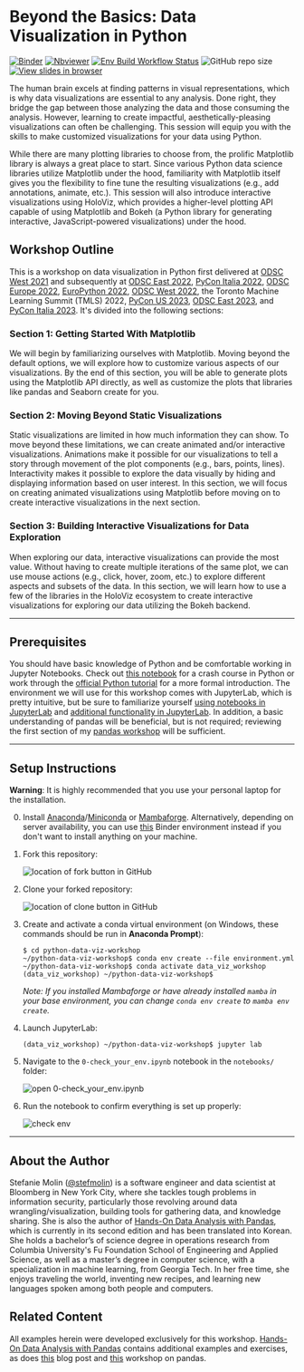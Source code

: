 # Beyond the Basics: Data Visualization in Python

[![Binder](https://mybinder.org/badge_logo.svg)](https://mybinder.org/v2/gh/stefmolin/python-data-viz-workshop/main?urlpath=lab/tree/notebooks) [![Nbviewer](https://img.shields.io/badge/render-nbviewer-lightgrey?logo=jupyter)](https://nbviewer.jupyter.org/github/stefmolin/python-data-viz-workshop/tree/main/) [![Env Build Workflow Status](https://img.shields.io/github/actions/workflow/status/stefmolin/python-data-viz-workshop/env-checks.yml?label=env%20build&logo=github&logoColor=white)](https://github.com/stefmolin/python-data-viz-workshop/actions/workflows/env-checks.yml) ![GitHub repo size](https://img.shields.io/github/repo-size/stefmolin/python-data-viz-workshop?logo=git&logoColor=white) [![View slides in browser](https://img.shields.io/badge/view-slides-orange?logo=reveal.js&logoColor=white)](https://stefmolin.github.io/python-data-viz-workshop/slides/html/workshop.slides.html#/)

The human brain excels at finding patterns in visual representations, which is why data visualizations are essential to any analysis. Done right, they bridge the gap between those analyzing the data and those consuming the analysis. However, learning to create impactful, aesthetically-pleasing visualizations can often be challenging. This session will equip you with the skills to make customized visualizations for your data using Python.

While there are many plotting libraries to choose from, the prolific Matplotlib library is always a great place to start. Since various Python data science libraries utilize Matplotlib under the hood, familiarity with Matplotlib itself gives you the flexibility to fine tune the resulting visualizations (e.g., add annotations, animate, etc.). This session will also introduce interactive visualizations using HoloViz, which provides a higher-level plotting API capable of using Matplotlib and Bokeh (a Python library for generating interactive, JavaScript-powered visualizations) under the hood.

## Workshop Outline

This is a workshop on data visualization in Python first delivered at [ODSC West 2021](https://odsc.com/speakers/introduction-to-data-visualization-in-python/) and subsequently at [ODSC East 2022](https://odsc.com/speakers/introduction-to-data-visualization-in-python/), [PyCon Italia 2022](https://pycon.it/en/talk/beyond-the-basics-data-visualization-in-python?day=2022-06-03), [ODSC Europe 2022](https://odsc.com/speakers/introduction-to-data-visualization-in-python/), [EuroPython 2022](https://ep2022.europython.eu/session/beyond-the-basics-data-visualization-in-python), [ODSC West 2022](https://odsc.com/speakers/introduction-to-data-visualization-in-python/), the Toronto Machine Learning Summit (TMLS) 2022, [PyCon US 2023](https://us.pycon.org/2023/schedule/presentation/17/), [ODSC East 2023](https://odsc.com/speakers/introduction-to-data-visualization-in-python/), and [PyCon Italia 2023](https://pycon.it/en/event/beyond-the-basics-data-visualization-in-python-2). It's divided into the following sections:

### Section 1: Getting Started With Matplotlib
We will begin by familiarizing ourselves with Matplotlib. Moving beyond the default options, we will explore how to customize various aspects of our visualizations. By the end of this section, you will be able to generate plots using the Matplotlib API directly, as well as customize the plots that libraries like pandas and Seaborn create for you.

### Section 2: Moving Beyond Static Visualizations
Static visualizations are limited in how much information they can show. To move beyond these limitations, we can create animated and/or interactive visualizations. Animations make it possible for our visualizations to tell a story through movement of the plot components (e.g., bars, points, lines). Interactivity makes it possible to explore the data visually by hiding and displaying information based on user interest. In this section, we will focus on creating animated visualizations using Matplotlib before moving on to create interactive visualizations in the next section.

### Section 3: Building Interactive Visualizations for Data Exploration
When exploring our data, interactive visualizations can provide the most value. Without having to create multiple iterations of the same plot, we can use mouse actions (e.g., click, hover, zoom, etc.) to explore different aspects and subsets of the data. In this section, we will learn how to use a few of the libraries in the HoloViz ecosystem to create interactive visualizations for exploring our data utilizing the Bokeh backend.


---

## Prerequisites
You should have basic knowledge of Python and be comfortable working in Jupyter Notebooks. Check out [this notebook](https://github.com/stefmolin/Hands-On-Data-Analysis-with-Pandas-2nd-edition/blob/master/ch_01/python_101.ipynb) for a crash course in Python or work through the [official Python tutorial](https://docs.python.org/3/tutorial/) for a more formal introduction. The environment we will use for this workshop comes with JupyterLab, which is pretty intuitive, but be sure to familiarize yourself [using notebooks in JupyterLab](https://jupyterlab.readthedocs.io/en/latest/user/notebook.html) and [additional functionality in JupyterLab](https://dzone.com/articles/getting-started-with-jupyterlab). In addition, a basic understanding of pandas will be beneficial, but is not required; reviewing the first section of my [pandas workshop](https://github.com/stefmolin/pandas-workshop) will be sufficient.

---

## Setup Instructions
**Warning**: It is highly recommended that you use your personal laptop for the installation.

0. Install [Anaconda](https://docs.anaconda.com/anaconda/install/)/[Miniconda](https://docs.conda.io/en/latest/miniconda.html) or [Mambaforge](https://mamba.readthedocs.io/en/latest/installation.html#fresh-install). Alternatively, depending on server availability, you can use [this](https://mybinder.org/v2/gh/stefmolin/python-data-viz-workshop/main?urlpath=lab) Binder environment instead if you don't want to install anything on your machine.
1. Fork this repository:

    ![location of fork button in GitHub](./media/fork_button.png)

2. Clone your forked repository:

    ![location of clone button in GitHub](./media/clone_button.png)

3. Create and activate a conda virtual environment (on Windows, these commands should be run in **Anaconda Prompt**):

    ```shell
    $ cd python-data-viz-workshop
    ~/python-data-viz-workshop$ conda env create --file environment.yml
    ~/python-data-viz-workshop$ conda activate data_viz_workshop
    (data_viz_workshop) ~/python-data-viz-workshop$
    ```

    *Note: If you installed Mambaforge or have already installed `mamba` in your base environment, you can change `conda env create` to `mamba env create`.*

4. Launch JupyterLab:

    ```shell
    (data_viz_workshop) ~/python-data-viz-workshop$ jupyter lab
    ```

5. Navigate to the `0-check_your_env.ipynb` notebook in the `notebooks/` folder:

    ![open 0-check_your_env.ipynb](./media/open_env_check_notebook.png)

6. Run the notebook to confirm everything is set up properly:

    ![check env](./media/env_check.png)

---

## About the Author
Stefanie Molin ([@stefmolin](https://github.com/stefmolin)) is a software engineer and data scientist at Bloomberg in New York City, where she tackles tough problems in information security, particularly those revolving around data wrangling/visualization, building tools for gathering data, and knowledge sharing. She is also the author of [Hands-On Data Analysis with Pandas](https://www.amazon.com/dp/1800563450/), which is currently in its second edition and has been translated into Korean. She holds a bachelor’s of science degree in operations research from Columbia University's Fu Foundation School of Engineering and Applied Science, as well as a master’s degree in computer science, with a specialization in machine learning, from Georgia Tech. In her free time, she enjoys traveling the world, inventing new recipes, and learning new languages spoken among both people and computers.


## Related Content
All examples herein were developed exclusively for this workshop. [Hands-On Data Analysis with Pandas](https://www.amazon.com/dp/1800563450/) contains additional examples and exercises, as does [this](https://medium.com/@stefaniemolin/how-to-pivot-and-plot-data-with-pandas-9450939fcf8) blog post and [this](https://github.com/stefmolin/pandas-workshop) workshop on pandas.
